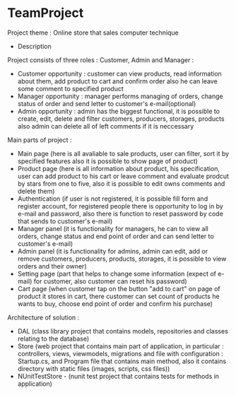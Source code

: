 # TeamProject

Project theme : Online store that sales computer technique

- Description

Project consists of three roles : Customer, Admin and Manager : 

- Customer opportunity : customer can view products, read information about them, add product to cart and confirm order also he can leave some comment to specified product
- Manager opportunity : manager performs managing of orders, change status of order and send letter to customer's e-mail(optional) 
- Admin opportunity : admin has the biggest functional, it is possible to create, edit, delete and filter customers, producers, storages, products also admin can delete all of left comments if it is neccessary

Main parts of project : 

- Main page (here is all avaliable to sale products, user can filter, sort it by specified features also it is possible to show page of product)
- Product page (here is all information about product, his specification, user can add product to his cart or leave comment and evaluate prodcut by stars from one to five, also it is possible to edit owns comments and delete them)
- Authentication (if user is not registered, it is possible fill form and register account, for registered people there is opportunity to log in by e-mail and password, also there is function to reset password by code that sends to customer's e-mail)
- Manager panel (it is functionality for managers, he can to view all orders, change status and end point of order and can send letter to customer's e-mail)
- Admin panel (it is functionality for admins, admin can edit, add or remove customers, producers, products, storages, it is possible to view orders and their owner)
- Setting page (part that helps to change some information (expect of e-mail) for customer, also customer can reset his password)
- Cart page (when customer tap on the button "add to cart" on page of product it stores in cart, there customer can set count of products he wants to buy, choose end point of order and confirm his purchase)

Architecture of solution : 

- DAL (class library project that contains models, repositories and classes relating to the database)
- Store (web project that contains main part of application, in particular : controllers, views, viewmodels, migrations and file with configuration : Startup.cs, and Program file that contains main method, also it contains directory with static files (images, scripts, css files))
- NUnitTestStore - (nunit test project that contains tests for methods in application)